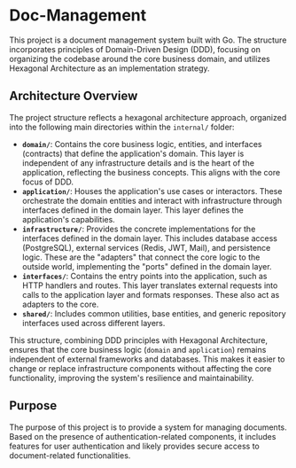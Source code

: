 # Doc-Management

This project is a document management system built with Go. The structure incorporates principles of Domain-Driven Design (DDD), focusing on organizing the codebase around the core business domain, and utilizes Hexagonal Architecture as an implementation strategy.

## Architecture Overview

The project structure reflects a hexagonal architecture approach, organized into the following main directories within the `internal/` folder:

- **`domain/`**: Contains the core business logic, entities, and interfaces (contracts) that define the application's domain. This layer is independent of any infrastructure details and is the heart of the application, reflecting the business concepts. This aligns with the core focus of DDD.
- **`application/`**: Houses the application's use cases or interactors. These orchestrate the domain entities and interact with infrastructure through interfaces defined in the domain layer. This layer defines the application's capabilities.
- **`infrastructure/`**: Provides the concrete implementations for the interfaces defined in the domain layer. This includes database access (PostgreSQL), external services (Redis, JWT, Mail), and persistence logic. These are the "adapters" that connect the core logic to the outside world, implementing the "ports" defined in the domain layer.
- **`interfaces/`**: Contains the entry points into the application, such as HTTP handlers and routes. This layer translates external requests into calls to the application layer and formats responses. These also act as adapters to the core.
- **`shared/`**: Includes common utilities, base entities, and generic repository interfaces used across different layers.

This structure, combining DDD principles with Hexagonal Architecture, ensures that the core business logic (`domain` and `application`) remains independent of external frameworks and databases. This makes it easier to change or replace infrastructure components without affecting the core functionality, improving the system's resilience and maintainability.

## Purpose

The purpose of this project is to provide a system for managing documents. Based on the presence of authentication-related components, it includes features for user authentication and likely provides secure access to document-related functionalities.
